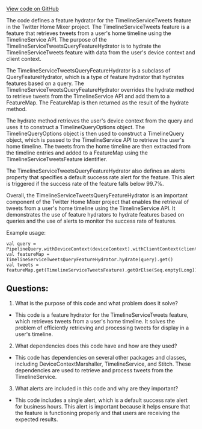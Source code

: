 [View code on GitHub](https://github.com/misbahsy/the-algorithm/home-mixer/server/src/main/scala/com/twitter/home_mixer/functional_component/feature_hydrator/TimelineServiceTweetsQueryFeatureHydrator.scala)

The code defines a feature hydrator for the TimelineServiceTweets feature in the Twitter Home Mixer project. The TimelineServiceTweets feature is a feature that retrieves tweets from a user's home timeline using the TimelineService API. The purpose of the TimelineServiceTweetsQueryFeatureHydrator is to hydrate the TimelineServiceTweets feature with data from the user's device context and client context.

The TimelineServiceTweetsQueryFeatureHydrator is a subclass of QueryFeatureHydrator, which is a type of feature hydrator that hydrates features based on a query. The TimelineServiceTweetsQueryFeatureHydrator overrides the hydrate method to retrieve tweets from the TimelineService API and add them to a FeatureMap. The FeatureMap is then returned as the result of the hydrate method.

The hydrate method retrieves the user's device context from the query and uses it to construct a TimelineQueryOptions object. The TimelineQueryOptions object is then used to construct a TimelineQuery object, which is passed to the TimelineService API to retrieve the user's home timeline. The tweets from the home timeline are then extracted from the timeline entries and added to a FeatureMap using the TimelineServiceTweetsFeature identifier.

The TimelineServiceTweetsQueryFeatureHydrator also defines an alerts property that specifies a default success rate alert for the feature. This alert is triggered if the success rate of the feature falls below 99.7%.

Overall, the TimelineServiceTweetsQueryFeatureHydrator is an important component of the Twitter Home Mixer project that enables the retrieval of tweets from a user's home timeline using the TimelineService API. It demonstrates the use of feature hydrators to hydrate features based on queries and the use of alerts to monitor the success rate of features. 

Example usage:

```
val query = PipelineQuery.withDeviceContext(deviceContext).withClientContext(clientContext).withRequiredUserId(userId)
val featureMap = TimelineServiceTweetsQueryFeatureHydrator.hydrate(query).get()
val tweets = featureMap.get(TimelineServiceTweetsFeature).getOrElse(Seq.empty[Long])
```
## Questions: 
 1. What is the purpose of this code and what problem does it solve? 
- This code is a feature hydrator for the TimelineServiceTweets feature, which retrieves tweets from a user's home timeline. It solves the problem of efficiently retrieving and processing tweets for display in a user's timeline.

2. What dependencies does this code have and how are they used? 
- This code has dependencies on several other packages and classes, including DeviceContextMarshaller, TimelineService, and Stitch. These dependencies are used to retrieve and process tweets from the TimelineService.

3. What alerts are included in this code and why are they important? 
- This code includes a single alert, which is a default success rate alert for business hours. This alert is important because it helps ensure that the feature is functioning properly and that users are receiving the expected results.
